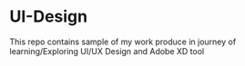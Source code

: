 # UI-Design
This repo contains sample of my work produce  in journey of learning/Exploring  UI/UX Design and Adobe XD tool

